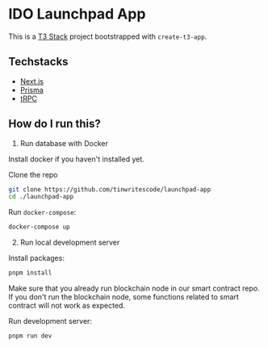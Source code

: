 # IDO Launchpad App

This is a [T3 Stack](https://create.t3.gg/) project bootstrapped with `create-t3-app`.

## Techstacks

- [Next.js](https://nextjs.org)
- [Prisma](https://prisma.io)
- [tRPC](https://trpc.io)

## How do I run this?

1. Run database with Docker

Install docker if you haven't installed yet.

Clone the repo

```bash
git clone https://github.com/tinwritescode/launchpad-app
cd ./launchpad-app
```

Run `docker-compose`:

```bash
docker-compose up
```

2. Run local development server

Install packages:

```bash
pnpm install
```

Make sure that you already run blockchain node in our smart contract repo. 
If you don't run the blockchain node, some functions related to smart contract will not work as expected.

Run development server:

```bash
pnpm run dev
```